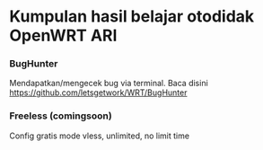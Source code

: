 # Kumpulan hasil belajar otodidak OpenWRT ARI
### BugHunter
Mendapatkan/mengecek bug via terminal. Baca disini
https://github.com/letsgetwork/WRT/BugHunter

### Freeless (comingsoon)
Config gratis mode vless, unlimited, no limit time
